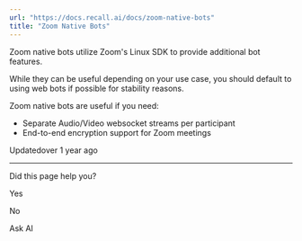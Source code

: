 ```yaml
---
url: "https://docs.recall.ai/docs/zoom-native-bots"
title: "Zoom Native Bots"
---
```


Zoom native bots utilize Zoom's Linux SDK to provide additional bot features.

While they can be useful depending on your use case, you should default to using web bots if possible for stability reasons.

Zoom native bots are useful if you need:

- Separate Audio/Video websocket streams per participant
- End-to-end encryption support for Zoom meetings

Updatedover 1 year ago

* * *

Did this page help you?

Yes

No

Ask AI